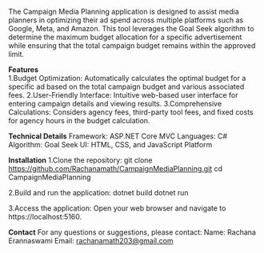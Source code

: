 The Campaign Media Planning application is designed to assist media planners in optimizing their ad spend across multiple platforms such as Google, Meta, and Amazon. This tool leverages the Goal Seek algorithm to determine the maximum budget allocation for a specific advertisement while ensuring that the total campaign budget remains within the approved limit.

**Features**        
1.Budget Optimization: Automatically calculates the optimal budget for a specific ad based on the total campaign budget and various associated fees.
2.User-Friendly Interface: Intuitive web-based user interface for entering campaign details and viewing results.
3.Comprehensive Calculations: Considers agency fees, third-party tool fees, and fixed costs for agency hours in the budget calculation.

**Technical Details**
Framework: ASP.NET Core MVC
Languages: C#
Algorithm: Goal Seek
UI: HTML, CSS, and JavaScript
Platform

**Installation**
1.Clone the repository:
  git clone https://github.com/Rachanamath/CampaignMediaPlanning.git
  cd CampaignMediaPlanning

2.Build and run the application:
  dotnet build
  dotnet run

3.Access the application:
  Open your web browser and navigate to https://localhost:5160.

**Contact**
For any questions or suggestions, please contact:
Name: Rachana Erannaswami
Email: rachanamath203@gmail.com


